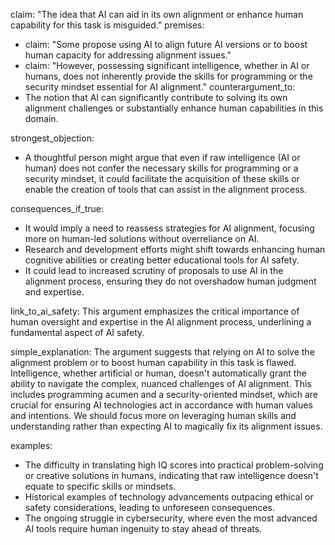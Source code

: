 claim: "The idea that AI can aid in its own alignment or enhance human capability for this task is misguided."
premises:
  - claim: "Some propose using AI to align future AI versions or to boost human capacity for addressing alignment issues."
  - claim: "However, possessing significant intelligence, whether in AI or humans, does not inherently provide the skills for programming or the security mindset essential for AI alignment."
counterargument_to:
  - The notion that AI can significantly contribute to solving its own alignment challenges or substantially enhance human capabilities in this domain.

strongest_objection:
  - A thoughtful person might argue that even if raw intelligence (AI or human) does not confer the necessary skills for programming or a security mindset, it could facilitate the acquisition of these skills or enable the creation of tools that can assist in the alignment process.

consequences_if_true:
  - It would imply a need to reassess strategies for AI alignment, focusing more on human-led solutions without overreliance on AI.
  - Research and development efforts might shift towards enhancing human cognitive abilities or creating better educational tools for AI safety.
  - It could lead to increased scrutiny of proposals to use AI in the alignment process, ensuring they do not overshadow human judgment and expertise.

link_to_ai_safety: This argument emphasizes the critical importance of human oversight and expertise in the AI alignment process, underlining a fundamental aspect of AI safety.

simple_explanation: The argument suggests that relying on AI to solve the alignment problem or to boost human capability in this task is flawed. Intelligence, whether artificial or human, doesn't automatically grant the ability to navigate the complex, nuanced challenges of AI alignment. This includes programming acumen and a security-oriented mindset, which are crucial for ensuring AI technologies act in accordance with human values and intentions. We should focus more on leveraging human skills and understanding rather than expecting AI to magically fix its alignment issues.

examples:
  - The difficulty in translating high IQ scores into practical problem-solving or creative solutions in humans, indicating that raw intelligence doesn't equate to specific skills or mindsets.
  - Historical examples of technology advancements outpacing ethical or safety considerations, leading to unforeseen consequences.
  - The ongoing struggle in cybersecurity, where even the most advanced AI tools require human ingenuity to stay ahead of threats.